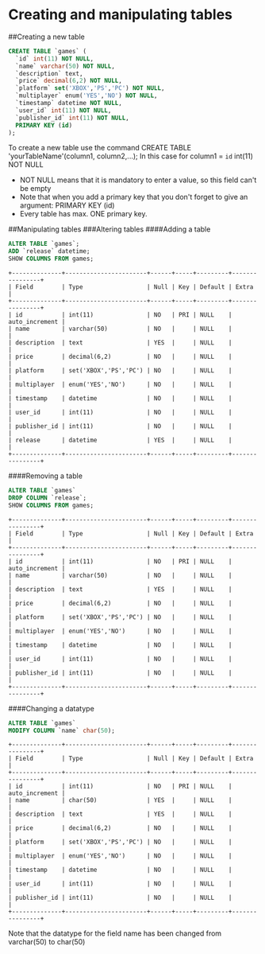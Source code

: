 # Creating and manipulating tables

##Creating a new table

```sql
CREATE TABLE `games` (
  `id` int(11) NOT NULL,
  `name` varchar(50) NOT NULL,
  `description` text,
  `price` decimal(6,2) NOT NULL,
  `platform` set('XBOX','PS','PC') NOT NULL,
  `multiplayer` enum('YES','NO') NOT NULL,
  `timestamp` datetime NOT NULL,
  `user_id` int(11) NOT NULL,
  `publisher_id` int(11) NOT NULL,
  PRIMARY KEY (id)
); 
```
To create a new table use the command CREATE TABLE 'yourTableName'(column1, column2,...);
In this case for column1 = `id` int(11) NOT NULL
- NOT NULL means that it is mandatory to enter a value, so this field can't be empty
- Note that when you add a primary key that you don't forget to give an argument: PRIMARY KEY (id)
- Every table has max. ONE primary key.
 
##Manipulating tables
###Altering tables
####Adding a table
```sql
ALTER TABLE `games`;
ADD `release` datetime;
SHOW COLUMNS FROM games;
```
```
+--------------+-----------------------+------+-----+---------+----------------+
| Field        | Type                  | Null | Key | Default | Extra          |
+--------------+-----------------------+------+-----+---------+----------------+
| id           | int(11)               | NO   | PRI | NULL    | auto_increment |
| name         | varchar(50)           | NO   |     | NULL    |                |
| description  | text                  | YES  |     | NULL    |                |
| price        | decimal(6,2)          | NO   |     | NULL    |                |
| platform     | set('XBOX','PS','PC') | NO   |     | NULL    |                |
| multiplayer  | enum('YES','NO')      | NO   |     | NULL    |                |
| timestamp    | datetime              | NO   |     | NULL    |                |
| user_id      | int(11)               | NO   |     | NULL    |                |
| publisher_id | int(11)               | NO   |     | NULL    |                |
| release      | datetime              | YES  |     | NULL    |                |
+--------------+-----------------------+------+-----+---------+----------------+
```
####Removing a table
```sql
ALTER TABLE `games`
DROP COLUMN `release`;
SHOW COLUMNS FROM games;
```
```
+--------------+-----------------------+------+-----+---------+----------------+
| Field        | Type                  | Null | Key | Default | Extra          |
+--------------+-----------------------+------+-----+---------+----------------+
| id           | int(11)               | NO   | PRI | NULL    | auto_increment |
| name         | varchar(50)           | NO   |     | NULL    |                |
| description  | text                  | YES  |     | NULL    |                |
| price        | decimal(6,2)          | NO   |     | NULL    |                |
| platform     | set('XBOX','PS','PC') | NO   |     | NULL    |                |
| multiplayer  | enum('YES','NO')      | NO   |     | NULL    |                |
| timestamp    | datetime              | NO   |     | NULL    |                |
| user_id      | int(11)               | NO   |     | NULL    |                |
| publisher_id | int(11)               | NO   |     | NULL    |                |
+--------------+-----------------------+------+-----+---------+----------------+
```
####Changing a datatype
```sql
ALTER TABLE `games`
MODIFY COLUMN `name` char(50);
```
```
+--------------+-----------------------+------+-----+---------+----------------+
| Field        | Type                  | Null | Key | Default | Extra          |
+--------------+-----------------------+------+-----+---------+----------------+
| id           | int(11)               | NO   | PRI | NULL    | auto_increment |
| name         | char(50)              | YES  |     | NULL    |                |
| description  | text                  | YES  |     | NULL    |                |
| price        | decimal(6,2)          | NO   |     | NULL    |                |
| platform     | set('XBOX','PS','PC') | NO   |     | NULL    |                |
| multiplayer  | enum('YES','NO')      | NO   |     | NULL    |                |
| timestamp    | datetime              | NO   |     | NULL    |                |
| user_id      | int(11)               | NO   |     | NULL    |                |
| publisher_id | int(11)               | NO   |     | NULL    |                |
+--------------+-----------------------+------+-----+---------+----------------+
```
Note that the datatype for the field name has been changed from varchar(50) to char(50)
